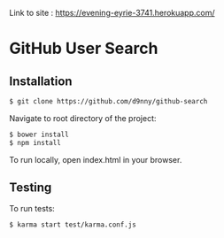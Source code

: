 Link to site : https://evening-eyrie-3741.herokuapp.com/

GitHub User Search
==================
Installation
------------
```sh
$ git clone https://github.com/d9nny/github-search
```
Navigate to root directory of the project:
```sh
$ bower install 
$ npm install
```
To run locally, open index.html in your browser.

Testing
-------

To run tests:
```sh
$ karma start test/karma.conf.js
```
